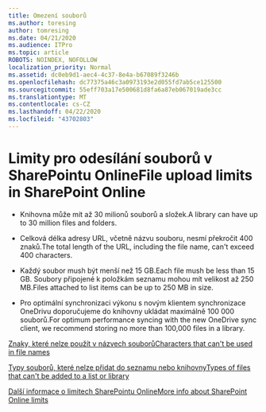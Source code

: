 ```yaml
---
title: Omezení souborů
ms.author: toresing
author: tomresing
ms.date: 04/21/2020
ms.audience: ITPro
ms.topic: article
ROBOTS: NOINDEX, NOFOLLOW
localization_priority: Normal
ms.assetid: dc0eb9d1-aec4-4c37-8e4a-b67089f3246b
ms.openlocfilehash: dc77375a46c3a0973193e2d055fd7ab5ce125500
ms.sourcegitcommit: 55eff703a17e500681d8fa6a87eb067019ade3cc
ms.translationtype: MT
ms.contentlocale: cs-CZ
ms.lasthandoff: 04/22/2020
ms.locfileid: "43702803"
---
```

# <a name="file-upload-limits-in-sharepoint-online"></a><span data-ttu-id="c30c2-102">Limity pro odesílání souborů v SharePointu Online</span><span class="sxs-lookup"><span data-stu-id="c30c2-102">File upload limits in SharePoint Online</span></span>

- <span data-ttu-id="c30c2-103">Knihovna může mít až 30 milionů souborů a složek.</span><span class="sxs-lookup"><span data-stu-id="c30c2-103">A library can have up to 30 million files and folders.</span></span>
    
- <span data-ttu-id="c30c2-104">Celková délka adresy URL, včetně názvu souboru, nesmí překročit 400 znaků.</span><span class="sxs-lookup"><span data-stu-id="c30c2-104">The total length of the URL, including the file name, can't exceed 400 characters.</span></span>
    
- <span data-ttu-id="c30c2-105">Každý soubor mush být menší než 15 GB.</span><span class="sxs-lookup"><span data-stu-id="c30c2-105">Each file mush be less than 15 GB.</span></span> <span data-ttu-id="c30c2-106">Soubory připojené k položkám seznamu mohou mít velikost až 250 MB.</span><span class="sxs-lookup"><span data-stu-id="c30c2-106">Files attached to list items can be up to 250 MB in size.</span></span>
    
- <span data-ttu-id="c30c2-107">Pro optimální synchronizaci výkonu s novým klientem synchronizace OneDrivu doporučujeme do knihovny ukládat maximálně 100 000 souborů.</span><span class="sxs-lookup"><span data-stu-id="c30c2-107">For optimum performance syncing with the new OneDrive sync client, we recommend storing no more than 100,000 files in a library.</span></span> 
    
[<span data-ttu-id="c30c2-108">Znaky, které nelze použít v názvech souborů</span><span class="sxs-lookup"><span data-stu-id="c30c2-108">Characters that can't be used in file names</span></span>](https://go.microsoft.com/fwlink/?linkid=866430)
  
[<span data-ttu-id="c30c2-109">Typy souborů, které nelze přidat do seznamu nebo knihovny</span><span class="sxs-lookup"><span data-stu-id="c30c2-109">Types of files that can't be added to a list or library</span></span>](https://go.microsoft.com/fwlink/?linkid=273757)
  
[<span data-ttu-id="c30c2-110">Další informace o limitech SharePointu Online</span><span class="sxs-lookup"><span data-stu-id="c30c2-110">More info about SharePoint Online limits</span></span>](https://go.microsoft.com/fwlink/?linkid=271273)
  

